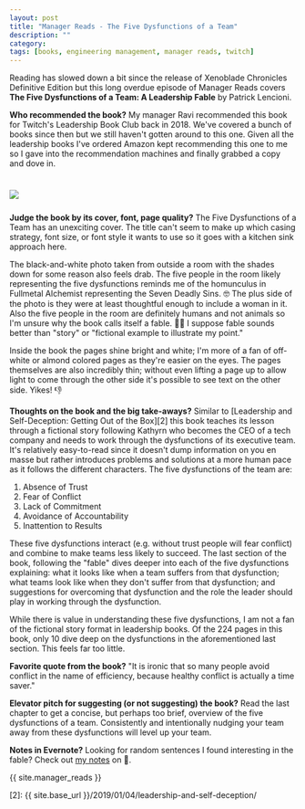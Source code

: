 ```yaml
---
layout: post
title: "Manager Reads - The Five Dysfunctions of a Team"
description: ""
category: 
tags: [books, engineering management, manager reads, twitch]
---
```


Reading has slowed down a bit since the release of Xenoblade Chronicles Definitive Edition but this long overdue episode of Manager Reads covers **The Five Dysfunctions of a Team: A Leadership Fable** by Patrick Lencioni.

**Who recommended the book?** My manager Ravi recommended this book for Twitch's Leadership Book Club back in 2018. We've covered a bunch of books since then but we still haven't gotten around to this one. Given all the leadership books I've ordered Amazon kept recommending this one to me so I gave into the recommendation machines and finally grabbed a copy and dove in.

<div>
    <img class="rounded-corners" style="max-width: 300px; border: 1px; margin-top: 24px;" src="{{ site.images2020 }}/06-12/five-dysfunctions.jpg"/>
    <p class="caption-text" style="line-height: 1.5em; margin-bottom: 24px;"><strong></strong></p>
</div>

**Judge the book by its cover, font, page quality?** The Five Dysfunctions of a Team has an unexciting cover. The title can't seem to make up which casing strategy, font size, or font style it wants to use so it goes with a kitchen sink approach here.

The black-and-white photo taken from outside a room with the shades down for some reason also feels drab. The five people in the room likely representing the five dysfunctions reminds me of the homunculus in Fullmetal Alchemist representing the Seven Deadly Sins. 🤓 The plus side of the photo is they were at least thoughtful enough to include a woman in it. Also the five people in the room are definitely humans and not animals so I'm unsure why the book calls itself a fable. 🤷‍♂️ I suppose fable sounds better than "story" or "fictional example to illustrate my point."

Inside the book the pages shine bright and white; I'm more of a fan of off-white or almond colored pages as they're easier on the eyes. The pages themselves are also incredibly thin; without even lifting a page up to allow light to come through the other side it's possible to see text on the other side. Yikes! 👎

**Thoughts on the book and the big take-aways?** Similar to [Leadership and Self-Deception: Getting Out of the Box][2] this book teaches its lesson through a fictional story following Kathyrn who becomes the CEO of a tech company and needs to work through the dysfunctions of its executive team. It's relatively easy-to-read since it doesn't dump information on you en masse but rather introduces problems and solutions at a more human pace as it follows the different characters. The five dysfunctions of the team are:

1. Absence of Trust
1. Fear of Conflict
1. Lack of Commitment
1. Avoidance of Accountability
1. Inattention to Results

These five dysfunctions interact (e.g. without trust people will fear conflict) and combine to make teams less likely to succeed. The last section of the book, following the "fable" dives deeper into each of the five dysfunctions explaining: what it looks like when a team suffers from that dysfunction; what teams look like when they don't suffer from that dysfunction; and suggestions for overcoming that dysfunction and the role the leader should play in working through the dysfunction.

While there is value in understanding these five dysfunctions, I am not a fan of the fictional story format in leadership books. Of the 224 pages in this book, only 10 dive deep on the dysfunctions in the aforementioned last section. This feels far too little.

**Favorite quote from the book?** "It is ironic that so many people avoid conflict in the name of efficiency, because healthy conflict is actually a time saver."

**Elevator pitch for suggesting (or not suggesting) the book?** Read the last chapter to get a concise, but perhaps too brief, overview of the five dysfunctions of a team. Consistently and intentionally nudging your team away from these dysfunctions will level up your team.

**Notes in Evernote?** Looking for random sentences I found interesting in the fable? Check out [my notes][1] on 🐘.

{{ site.manager_reads }}

[1]: https://www.evernote.com/l/AOQC-pXTx4tEGL6bDS_F1u-HFxozJHOuObM
[2]: {{ site.base_url }}/2019/01/04/leadership-and-self-deception/
